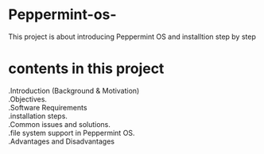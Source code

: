 # Peppermint-os-
This project is about introducing Peppermint OS and installtion step by step
# contents in this project                                                       
.Introduction (Background & Motivation)                                       
.Objectives.                                                                           
.Software Requirements                                                             
.installation steps.                                                                     
.Common issues and solutions.                                                         
.file system support in Peppermint OS.                                            
.Advantages and Disadvantages  
